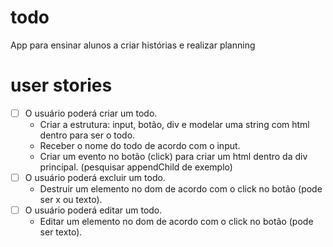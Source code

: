 # todo
App para ensinar alunos a criar histórias e realizar planning

# user stories
-   [ ] O usuário poderá criar um todo.
  - Criar a estrutura: input, botão, div e modelar uma string com html dentro para ser o todo.
  - Receber o nome do todo de acordo com o input.
  - Criar um evento no botão (click) para criar um html dentro da div principal. (pesquisar appendChild de exemplo)
-   [ ] O usuário poderá excluir um todo.
  - Destruir um elemento no dom de acordo com o click no botão (pode ser x ou texto). 
-   [ ] O usuário poderá editar um todo.
  - Editar um elemento no dom de acordo com o click no botão (pode ser texto).
